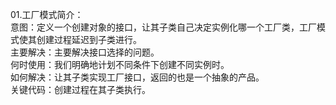 01.工厂模式简介：  
意图：定义一个创建对象的接口，让其子类自己决定实例化哪一个工厂类，工厂模式使其创建过程延迟到子类进行。  
主要解决：主要解决接口选择的问题。  
何时使用：我们明确地计划不同条件下创建不同实例时。  
如何解决：让其子类实现工厂接口，返回的也是一个抽象的产品。  
关键代码：创建过程在其子类执行。  


